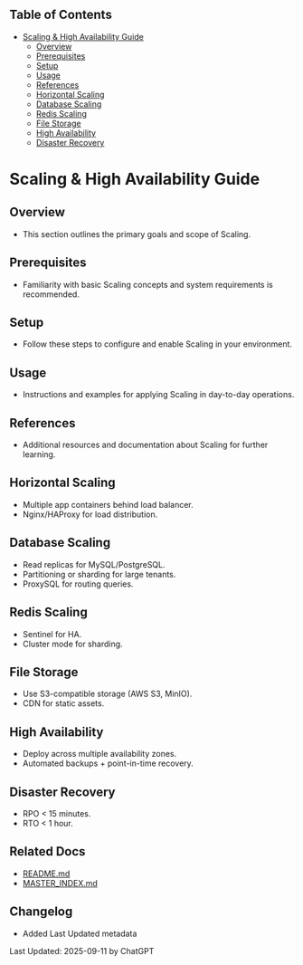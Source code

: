 <!-- START doctoc generated TOC please keep comment here to allow auto update -->
<!-- DON'T EDIT THIS SECTION, INSTEAD RE-RUN doctoc TO UPDATE -->
## Table of Contents

- [Scaling & High Availability Guide](#scaling--high-availability-guide)
  - [Overview](#overview)
  - [Prerequisites](#prerequisites)
  - [Setup](#setup)
  - [Usage](#usage)
  - [References](#references)
  - [Horizontal Scaling](#horizontal-scaling)
  - [Database Scaling](#database-scaling)
  - [Redis Scaling](#redis-scaling)
  - [File Storage](#file-storage)
  - [High Availability](#high-availability)
  - [Disaster Recovery](#disaster-recovery)

<!-- END doctoc generated TOC please keep comment here to allow auto update -->

# Scaling & High Availability Guide

## Overview
- This section outlines the primary goals and scope of Scaling.

## Prerequisites
- Familiarity with basic Scaling concepts and system requirements is recommended.

## Setup
- Follow these steps to configure and enable Scaling in your environment.

## Usage
- Instructions and examples for applying Scaling in day-to-day operations.

## References
- Additional resources and documentation about Scaling for further learning.


## Horizontal Scaling
- Multiple app containers behind load balancer.  
- Nginx/HAProxy for load distribution.  

## Database Scaling
- Read replicas for MySQL/PostgreSQL.  
- Partitioning or sharding for large tenants.  
- ProxySQL for routing queries.  

## Redis Scaling
- Sentinel for HA.  
- Cluster mode for sharding.  

## File Storage
- Use S3-compatible storage (AWS S3, MinIO).  
- CDN for static assets.  

## High Availability
- Deploy across multiple availability zones.  
- Automated backups + point-in-time recovery.  

## Disaster Recovery
- RPO < 15 minutes.  
- RTO < 1 hour.

## Related Docs
- [README.md](README.md)
- [MASTER_INDEX.md](MASTER_INDEX.md)


## Changelog
- Added Last Updated metadata

Last Updated: 2025-09-11 by ChatGPT
